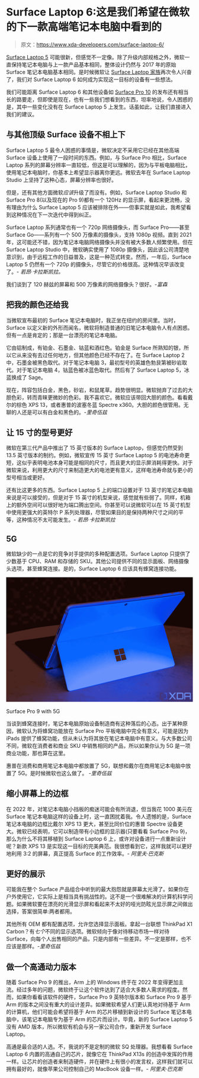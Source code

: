 # Surface Laptop 6:这是我们希望在微软的下一款高端笔记本电脑中看到的

> 原文：<https://www.xda-developers.com/surface-laptop-6/>

[Surface Laptop 5](https://www.xda-developers.com/surface-laptop-5-review/) 可能很新，但感觉不一定像。除了升级内部规格之外，微软一直保持笔记本电脑与上一款产品基本相同，整体设计仍然与 2017 年的原始 Surface 笔记本电脑基本相同。是时候微软让 [Surface Laptop 家族](https://www.xda-developers.com/best-microsoft-surface-pcs/)再次令人兴奋了，我们对 Surface Laptop 6 如何成为实现这一目标的设备有一些想法。

我们可能距离 Surface Laptop 6 和其他设备如 [Surface Pro 10](https://www.xda-developers.com/surface-pro-10/) 的发布还有相当长的路要走，但即使是现在，也有一些我们想看到的东西，坦率地说，令人困惑的是，其中一些变化没有在 Surface Laptop 5 上发生。话虽如此，让我们直接进入我们的建议。

## 与其他顶级 Surface 设备不相上下

Surface Laptop 5 最令人困惑的事情是，微软决定不采用它已经在其他高端 Surface 设备上使用了一段时间的东西。例如，与 Surface Pro 相比，Surface Laptop 系列的屏幕分辨率一直较低，但这是可以理解的，因为与平板电脑相比，使用笔记本电脑时，你基本上希望显示器离你更远。微软去年在 Surface Laptop Studio 上坚持了这种心态，屏幕分辨率也很好。

但是，还有其他方面微软*应该*升级了而没有。例如，Surface Laptop Studio 和 Surface Pro 8(以及现在的 Pro 9)都有一个 120Hz 的显示屏，看起来更流畅，没有理由为什么 Surface Laptop 5 应该被排除在外——但事实就是如此，我希望看到这种情况在下一次迭代中得到纠正。

Surface Laptop 系列通常也有一个 720p 网络摄像头，而 Surface Pro——甚至 Surface Go——系列有一个 500 万像素的摄像头，支持 1080p 视频。直到 2021 年，这可能还不错，因为笔记本电脑网络摄像头并没有被大多数人频繁使用。但在 Surface Laptop Studio 中，微软确实使用了 1080p 摄像头，因此该公司清楚地意识到，由于远程工作的日益普及，这是一种范式转变。然而，一年后，Surface Laptop 5 仍然有一个 720p 的摄像头，尽管它的价格很高。这种情况早该改变了。- *若昂·卡拉斯凯拉。*

我们谈到了 120 赫兹的屏幕和 500 万像素的网络摄像头？很好。*-富森*

## 把我的颜色还给我

当微软宣布最初的 Surface 笔记本电脑时，我正坐在纽约的房间里。当时，Surface 以定义新的外形而闻名，微软将制造普通的旧笔记本电脑令人有点困惑。但有一点是肯定的；那是一台漂亮的笔记本电脑。

它由铝制成，有铂金、石墨金、钴蓝和酒红色。铂金是 Surface 所熟知的银，所以它从来没有去过任何地方，但其他颜色已经不存在了。在 Surface Laptop 2 中，石墨金被黑色取代。对于笔记本电脑 3，最初型号的英雄色勃艮第被砂岩取代。对于笔记本电脑 4，钴蓝色被冰蓝色取代。然后有了 Surface Laptop 5，冰蓝换成了 Sage。

现在，阵容包括白金，黑色，砂岩，和鼠尾草。趋势很明显。微软抛弃了过去的大胆色彩，转而青睐更微妙的色彩。我不喜欢它。微软应该带回大胆的颜色。看看戴尔的棕色 XPS 13，或者惠普的波塞冬蓝 Spectre x360。大胆的颜色很管用。无聊的人还是可以有白金和黑色的。*-里奇伍兹*

## 让 15 寸的型号更好

微软在第三代产品中推出了 15 英寸版本的 Surface Laptop，但感觉仍然受到 13.5 英寸版本的制约。例如，微软宣传 15 英寸 Surface Laptop 5 的电池寿命更短，这似乎表明电池本身可能是相同的尺寸，而且更大的显示屏消耗得更快。对于微软来说，利用更大的尺寸来制造更大的电池更有意义，这样电池寿命就与更小的型号相当或更好。

还有比这更多的东西。Surface Laptop 5 上的端口设置对于 13 英寸的笔记本电脑来说是可以接受的，但是对于 15 英寸的机型来说，感觉就有些弱了。同样，机箱上的额外空间可以很好地为端口腾出空间。你甚至可以说微软可以在 15 英寸机型中使用更强大的英特尔 P 系列处理器，尽管如果目的是保持两种尺寸之间的平等，这种情况不太可能发生。- *若昂·卡拉斯凯拉*

## 5G

微软缺少的一点是它的竞争对手提供的多种配置选项。Surface Laptop 只提供了少数基于 CPU、RAM 和存储的 SKU。其他公司提供不同的显示面板、网络摄像头选项，甚至蜂窝连接。是的，Surface Laptop 6 应该具有蜂窝连接功能。

 <picture>![Rear angled view of Surface Pro 9 with blue accents](img/e19ac1a5bdc94e5110dca25646187d2c.png)</picture> 

Surface Pro 9 with 5G

当谈到蜂窝连接时，笔记本电脑原始设备制造商有这种落后的心态。出于某种原因，微软认为将蜂窝功能放在 Surface Pro 平板电脑中完全有意义，可能是因为 iPads 提供了蜂窝功能，但从未认为将其放在笔记本电脑中有意义。与大多数公司不同，微软在消费者和商业 SKU 中销售相同的产品，所以如果你认为 5G 是一项商业功能，那也算在这里。

惠普在消费和商用笔记本电脑中都放置了 5G，联想和戴尔在商用笔记本电脑中放置了 5G。是时候微软也这么做了。 *-里奇伍兹*

## 缩小屏幕上的边框

在 2022 年，对笔记本电脑小挡板的痴迷可能会有所消退，但当我花 1000 美元在 Surface 笔记本电脑这样的设备上时，这一直困扰着我。令人遗憾的是，Surface 笔记本电脑的边框比戴尔 XPS 13 更大，甚至比同价位的惠普 Spectre 设备更大。微软已经表明，它可以制造带有小边框的显示器(只要看看 Surface Pro 9)，那么为什么不将其移植到 Surface Laptop 6 上，或许对设备进行一点重新设计呢？新款 XPS 13 是实现这一目标的完美典范。我很想看到它，这样我就可以更好地利用 3:2 的屏幕，真正提高 Surface 的工作效率。- *阿里夫·巴克斯*

## 更好的展示

可能我在整个 Surface 产品组合中听到的最大抱怨就是屏幕太光滑了。如果你在户外使用它，它实际上是相当具有挑战性的。这不是一个很难解决的计算机科学问题。如果微软要在漂亮的光滑显示屏和看起来不太好的哑光防眩光显示屏之间做出选择，答案很简单:两者都用。

其他所有 OEM 都有配置选项，允许您选择显示面板。拿起一台联想 ThinkPad X1 Carbon？有*七个*不同的显示选项。微软倾向于像对待移动市场一样对待 Surface，向每个人出售相同的产品，只是内部有一些差异。不一定是那样，也不应该是那样。*-里奇伍兹*

## 做一个高通动力版本

随着 Surface Pro 9 的推出，Arm 上的 Windows 终于在 2022 年变得更加主流。经过多年的问题，微软终于让这个软件达到了适合大多数人需求的程度。然而，如果你看看该软件的硬件，Surface Pro 9 英特尔版本和 Surface Pro 9 基于 Arm 的版本之间没有重大的设计差异。如果微软希望人们更认真地对待基于 Arm 的计算机，他们可能会希望将基于 Arm 的芯片移植到新设计的 Surface 笔记本电脑中，该笔记本电脑专为基于 Arm 的芯片而设计。毕竟，新的 Surface Laptop 5 没有 AMD 版本，所以微软有机会与另一家公司合作，重新开发 Surface Laptop。

高通是最合适的人选。不，我说的不是定制的微软 SQ 处理器。我想看看 Surface Laptop 6 内置的高通自己的芯片，就像它在 ThinkPad X13s 的创造中发挥的作用一样。让芯片的创造者来制造硬件，并在硬件上有很小的发言权，这样我们就可以拥有最好的，就像苹果公司控制自己的 MacBook 设备一样。- *阿里夫·巴克斯*